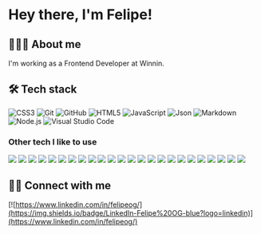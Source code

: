 # Hey there, I'm Felipe!

## 👨🏻‍💻 About me

I'm working as a Frontend Developer at Winnin.

## 🛠 Tech stack

![CSS3](https://img.shields.io/badge/-CSS3-333333?style=flat&logo=CSS3&logoColor=ffffff)
![Git](https://img.shields.io/badge/-Git-333333?style=flat&logo=git&logoColor=ffffff)
![GitHub](https://img.shields.io/badge/-GitHub-333333?style=flat&logo=github&logoColor=ffffff)
![HTML5](https://img.shields.io/badge/-HTML5-333333?style=flat&logo=HTML5&logoColor=ffffff)
![JavaScript](https://img.shields.io/badge/-JavaScript-333333?style=flat&logo=javascript&logoColor=ffffff)
![Json](https://img.shields.io/badge/-Json-333333?style=flat&logo=json&logoColor=ffffff)
![Markdown](https://img.shields.io/badge/-Markdown-333333?style=flat&logo=markdown&logoColor=ffffff)
![Node.js](https://img.shields.io/badge/-Node.js-333333?style=flat&logo=node.js&logoColor=ffffff)
![Visual Studio Code](https://img.shields.io/badge/-Visual%20Studio%20Code-333333?style=flat&logo=visual-studio-code&logoColor=ffffff)

### Other tech I like to use

![](https://img.shields.io/badge/-@typescript--eslint/eslint--plugin-333)
![](https://img.shields.io/badge/-@typescript--eslint/parser-333)
![](https://img.shields.io/badge/-axios-333)
![](https://img.shields.io/badge/-classnames-333)
![](https://img.shields.io/badge/-eslint-333)
![](https://img.shields.io/badge/-eslint--plugin--jest-333)
![](https://img.shields.io/badge/-eslint--plugin--react-333)
![](https://img.shields.io/badge/-glob-333)
![](https://img.shields.io/badge/-husky-333)
![](https://img.shields.io/badge/-jest-333)
![](https://img.shields.io/badge/-lint--staged-333)
![](https://img.shields.io/badge/-node--html--to--image-333)
![](https://img.shields.io/badge/-parcel-333)
![](https://img.shields.io/badge/-parcel--plugin--static--files--copy-333)
![](https://img.shields.io/badge/-pixelmatch-333)
![](https://img.shields.io/badge/-pngjs-333)
![](https://img.shields.io/badge/-postcss-333)
![](https://img.shields.io/badge/-postcss--modules-333)
![](https://img.shields.io/badge/-prettier-333)
![](https://img.shields.io/badge/-react-333)
![](https://img.shields.io/badge/-react--dom-333)
![](https://img.shields.io/badge/-ts--jest-333)
![](https://img.shields.io/badge/-ts--node-333)
![](https://img.shields.io/badge/-typescript-333)

## 🤝🏻 Connect with me

[![https://www.linkedin.com/in/felipeog/](https://img.shields.io/badge/LinkedIn-Felipe%20OG-blue?logo=linkedin)](https://www.linkedin.com/in/felipeog/)
